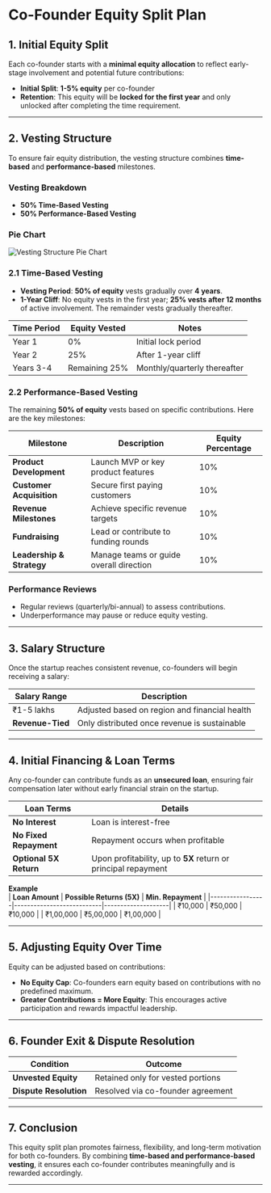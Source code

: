 # Co-Founder Equity Split Plan

## 1. Initial Equity Split  
Each co-founder starts with a **minimal equity allocation** to reflect early-stage involvement and potential future contributions:

- **Initial Split**: **1-5% equity** per co-founder
- **Retention**: This equity will be **locked for the first year** and only unlocked after completing the time requirement.

---

## 2. Vesting Structure  

To ensure fair equity distribution, the vesting structure combines **time-based** and **performance-based** milestones.

### Vesting Breakdown
- **50% Time-Based Vesting**
- **50% Performance-Based Vesting**

### Pie Chart
![Vesting Structure Pie Chart](https://quickchart.io/chart?c=%7Btype:%22pie%22,data:%7Blabels:%5B%2255%50%20Time-Based%20Vesting%22,%2250%50%20Performance-Based%20Vesting%22,datasets:%5B%7Bdata:%5B50,50%5D%7D%5D%7D%7D)

### 2.1 Time-Based Vesting
- **Vesting Period**: **50% of equity** vests gradually over **4 years**.
- **1-Year Cliff**: No equity vests in the first year; **25% vests after 12 months** of active involvement. The remainder vests gradually thereafter.

| **Time Period** | **Equity Vested** | **Notes**                     |
|------------------|-------------------|-------------------------------|
| Year 1           | 0%                | Initial lock period           |
| Year 2           | 25%               | After 1-year cliff            |
| Years 3-4        | Remaining 25%     | Monthly/quarterly thereafter   |

### 2.2 Performance-Based Vesting  
The remaining **50% of equity** vests based on specific contributions. Here are the key milestones:

| **Milestone**                 | **Description**                        | **Equity Percentage** |
|-------------------------------|----------------------------------------|------------------------|
| **Product Development**       | Launch MVP or key product features     | 10%                    |
| **Customer Acquisition**      | Secure first paying customers          | 10%                    |
| **Revenue Milestones**        | Achieve specific revenue targets       | 10%                    |
| **Fundraising**               | Lead or contribute to funding rounds   | 10%                    |
| **Leadership & Strategy**     | Manage teams or guide overall direction | 10%                    |

### Performance Reviews
- Regular reviews (quarterly/bi-annual) to assess contributions.
- Underperformance may pause or reduce equity vesting.

---

## 3. Salary Structure

Once the startup reaches consistent revenue, co-founders will begin receiving a salary:

| **Salary Range** | **Description**                               |
|-------------------|-----------------------------------------------|
| ₹1-5 lakhs        | Adjusted based on region and financial health |
| **Revenue-Tied**  | Only distributed once revenue is sustainable  |

---

## 4. Initial Financing & Loan Terms

Any co-founder can contribute funds as an **unsecured loan**, ensuring fair compensation later without early financial strain on the startup.

| **Loan Terms**         | **Details**                       |
|------------------------|-----------------------------------|
| **No Interest**        | Loan is interest-free              |
| **No Fixed Repayment** | Repayment occurs when profitable   |
| **Optional 5X Return** | Upon profitability, up to **5X** return or principal repayment |

**Example**  
| **Loan Amount** | **Possible Returns (5X)** | **Min. Repayment** |
|-----------------|---------------------------|--------------------|
| ₹10,000         | ₹50,000                   | ₹10,000            |
| ₹1,00,000       | ₹5,00,000                 | ₹1,00,000          |

---

## 5. Adjusting Equity Over Time

Equity can be adjusted based on contributions:

- **No Equity Cap**: Co-founders earn equity based on contributions with no predefined maximum.
- **Greater Contributions = More Equity**: This encourages active participation and rewards impactful leadership.

---

## 6. Founder Exit & Dispute Resolution

| **Condition**               | **Outcome**                         |
|-----------------------------|-------------------------------------|
| **Unvested Equity**         | Retained only for vested portions    |
| **Dispute Resolution**      | Resolved via co-founder agreement     |

---

## 7. Conclusion  
This equity split plan promotes fairness, flexibility, and long-term motivation for both co-founders. By combining **time-based and performance-based vesting**, it ensures each co-founder contributes meaningfully and is rewarded accordingly.

---

